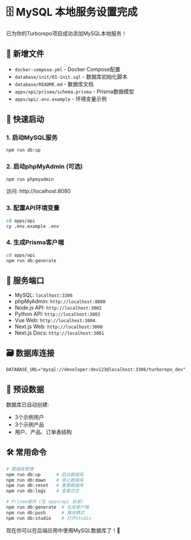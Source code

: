 # 🗄️ MySQL 本地服务设置完成

已为你的Turborepo项目成功添加MySQL本地服务！

## 📁 新增文件

- `docker-compose.yml` - Docker Compose配置
- `database/init/01-init.sql` - 数据库初始化脚本
- `database/README.md` - 数据库文档
- `apps/api/prisma/schema.prisma` - Prisma数据模型
- `apps/api/.env.example` - 环境变量示例

## 🚀 快速启动

### 1. 启动MySQL服务
```bash
npm run db:up
```

### 2. 启动phpMyAdmin (可选)
```bash
npm run phpmyadmin
```
访问: http://localhost:8080

### 3. 配置API环境变量
```bash
cd apps/api
cp .env.example .env
```

### 4. 生成Prisma客户端
```bash
cd apps/api
npm run db:generate
```

## 🔗 服务端口

- MySQL: `localhost:3306`
- phpMyAdmin: `http://localhost:8080`
- Node.js API: `http://localhost:3002`
- Python API: `http://localhost:3003`
- Vue Web: `http://localhost:3004`
- Next.js Web: `http://localhost:3000`
- Next.js Docs: `http://localhost:3001`

## 🗃️ 数据库连接

```env
DATABASE_URL="mysql://developer:dev123@localhost:3306/turborepo_dev"
```

## 📝 预设数据

数据库已自动创建:
- 3个示例用户
- 3个示例产品
- 用户、产品、订单表结构

## 🛠️ 常用命令

```bash
# 数据库管理
npm run db:up      # 启动数据库
npm run db:down    # 停止数据库
npm run db:reset   # 重置数据库
npm run db:logs    # 查看日志

# Prisma操作 (在 apps/api 目录)
npm run db:generate  # 生成客户端
npm run db:push      # 推送模式
npm run db:studio    # 打开Studio
```

现在你可以在后端应用中使用MySQL数据库了！🎉
